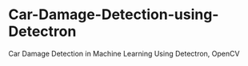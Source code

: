 # Car-Damage-Detection-using-Detectron
Car Damage Detection in Machine Learning Using Detectron, OpenCV
